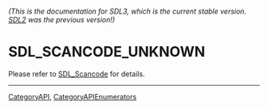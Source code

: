 ###### (This is the documentation for SDL3, which is the current stable version. [SDL2](https://wiki.libsdl.org/SDL2/) was the previous version!)
# SDL_SCANCODE_UNKNOWN

Please refer to [SDL_Scancode](SDL_Scancode) for details.

----
[CategoryAPI](CategoryAPI), [CategoryAPIEnumerators](CategoryAPIEnumerators)

